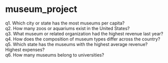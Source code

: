 # museum_project
q1. Which city or state has the most museums per capita? <br>
q2. How many zoos or aquariums exist in the United States? <br>
q3. What museum or related organization had the highest revenue last year? <br>
q4. How does the composition of museum types differ across the country?<br>
q5. Which state has the museums with the highest average revenue? Highest expenses?<br>
q6. How many museums belong to universities?
